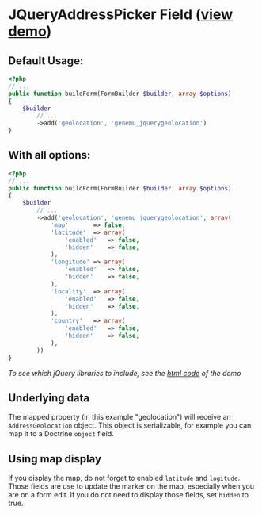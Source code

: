 # JQueryAddressPicker Field ([view demo](http://xilinus.com/jquery-addresspicker/demos/))

## Default Usage:

``` php
<?php
// ...
public function buildForm(FormBuilder $builder, array $options)
{
    $builder
        // ...
        ->add('geolocation', 'genemu_jquerygeolocation')
}
```

## With all options:
``` php
<?php
// ...
public function buildForm(FormBuilder $builder, array $options)
{
    $builder
        // ...
        ->add('geolocation', 'genemu_jquerygeolocation', array(
            'map'       => false,
            'latitude'  => array(
                'enabled'   => false,
                'hidden'    => false,
            ),
            'longitude' => array(
                'enabled'   => false,
                'hidden'    => false,
            ),
            'locality'  => array(
                'enabled'   => false,
                'hidden'    => false,
            ),
            'country'   => array(
                'enabled'   => false,
                'hidden'    => false,
            ),
        ))
}
```

*To see which jQuery libraries to include, see the [html code](https://github.com/sgruhier/jquery-addresspicker/blob/master/demos/index.html) of the demo*

## Underlying data

The mapped property (in this example "geolocation") will receive an ``AddressGeolocation`` object.
This object is serializable, for example you can map it to a Doctrine `object` field.

## Using map display

If you display the map, do not forget to enabled `latitude` and `logitude`.
Those fields are use to update the marker on the map, especially when you are on a form edit.
If you do not need to display those fields, set `hidden` to true.


